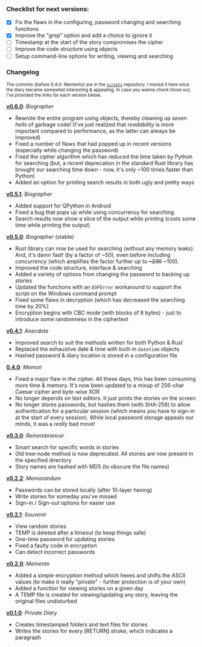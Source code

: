 ### Checklist for next versions:

- [x] Fix the flaws in the configuring, password changing and searching functions
- [x] Improve the "grep" option and add a choice to ignore it
- [ ] Timestamp at the start of the story compromises the cipher
- [ ] Improve the code structure using objects
- [ ] Setup command-line options for writing, viewing and searching

### Changelog

<sup>The commits (before 0.4.0: Memento) are in the [`scripts`](https://github.com/Wafflespeanut/scripts) repository. I moved it here once the diary became somewhat interesting & appealing. In case you wanna check those out, I've provided the links for each version below.</sup>

**[v0.6.0]()**: *Biographer*
- Rewrote the entire program using objects, thereby cleaning up *seven hells* of garbage code! (I've just realized that *readability* is more important compared to performance, as the latter can always be improved)
- Fixed a number of flaws that had popped up in recent versions (especially while changing the password)
- Fixed the cipher algorithm which has reduced the time taken by Python for searching (but, a recent deprecation in the standard Rust library has brought our searching time down - now, it's only ~100 times faster than Python)
- Added an option for printing search results in both ugly and pretty ways

**[v0.5.1](https://github.com/Wafflespeanut/biographer/tree/7bdbf77879bd4e33544f9d13aaaf3ecda35ab054)**: *Biographer*
- Added support for QPython in Android
- Fixed a bug that pops up while using concurrency for searching
- Search results now show a slice of the output while printing (costs some time while printing the output)

**[v0.5.0](https://github.com/Wafflespeanut/biographer/tree/c53ba745359424c991d089073bd7891f88e547d6)**: *Biographer* (stable)
- Rust library can now be used for searching (without any memory leaks). And, it's damn fast! (by a factor of ~50), even before including *concurrency* (which amplifies the factor further up to <s>~230</s> ~100).
- Improved the code structure, interface & searching
- Added a variety of options from changing the password to backing up stories
- Updated the functions with an `EOFError` workaround to support the script on the Windows command prompt
- Fixed some flaws in decryption (which has decreased the searching time by 20%)
- Encryption begins with CBC mode (with blocks of 8 bytes) - just to introduce some randomness in the ciphertext

**[v0.4.1](https://github.com/Wafflespeanut/biographer/tree/6f7a80aa0ad24c299550e84e8d3ec0cf08bcbbc9)**: *Anecdote*
- Improved search to suit the methods written for both Python & Rust
- Replaced the exhaustive date & time with built-in `datetime` objects
- Hashed password & diary location is stored in a configuration file

**[0.4.0](https://github.com/Wafflespeanut/biographer/tree/efc7cd4b15b1840c6b8d0a7c494690834e987cbe)**: *Memoir*
- Fixed a major flaw in the cipher. All these days, this has been consuming more time & memory. It's now been updated to a mixup of 256-char Caesar cipher and byte-wise XOR
- No longer depends on text editors. It just prints the stories on the screen
- No longer stores passwords, but hashes them (with SHA-256) to allow authentication for a particular session (which means you have to sign-in at the start of every session). While local password storage appeals our minds, it was a *really* bad move!

**[v0.3.0](https://github.com/Wafflespeanut/scripts/tree/be3b51c14c5e708baa4003adf3346f51f5720529/Remembrancer)**: *Remembrancer*
- Smart search for specific words in stories
- Old tree-node method is now deprecated. All stories are now present in the specified directory
- Story names are hashed with MD5 (to obscure the file names)

**[v0.2.2](https://github.com/Wafflespeanut/scripts/tree/8850c831c10955b5c32d2710abfbfef916031792/Memorandum)**: *Memorandum*
- Passwords can be stored locally (after 10-layer hexing)
- Write stories for someday you've missed
- Sign-in / Sign-out options for easier use

**[v0.2.1](https://github.com/Wafflespeanut/scripts/tree/937d48dc3bc8608530253fc392594a90a4d59078/Memento)**: *Souvenir*
- View random stories
- TEMP is deleted after a timeout (to keep things safe)
- One-time password for updating stories
- Fixed a faulty code in encryption
- Can detect incorrect passwords

**[v0.2.0](https://github.com/Wafflespeanut/scripts/tree/7f2572857bbe86b2598d27ab7872017a580351ff/Memento)**: *Memento*
- Added a simple encryption method which hexes and shifts the ASCII values (to make it really "private" - further protection is of your own)
- Added a function for viewing stories on a given day
- A TEMP file is created for viewing/updating any story, leaving the original files undisturbed

**[v0.1.0](https://github.com/Wafflespeanut/scripts/tree/64a9c8dd2470ec309a439a41568778187bbe8bb7/Private%20Diary)**: *Private Diary*
- Creates timestamped folders and text files for stories
- Writes the stories for every [RETURN] stroke, which indicates a paragraph
